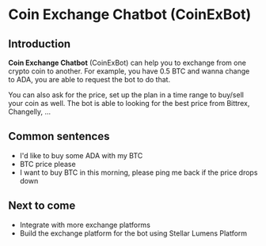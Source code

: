 # Coin Exchange Chatbot (CoinExBot)

## Introduction
**Coin Exchange Chatbot** (CoinExBot) can help you to exchange from one crypto coin to another. For example, you have 0.5 BTC and wanna change to ADA, you are able to request the bot to do that.

You can also ask for the price, set up the plan in a time range to buy/sell your coin as well. The bot is able to looking for the best price from Bittrex, Changelly, ...

## Common sentences

* I'd like to buy some ADA with my BTC
* BTC price please
* I want to buy BTC in this morning, please ping me back if the price drops down

## Next to come
* Integrate with more exchange platforms
* Build the exchange platform for the bot using Stellar Lumens Platform
